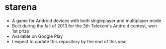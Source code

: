 # starena
- A game for Android devices with both singleplayer and multiplayer mode
- Built during the fall of 2013 for the 3th Telekom's Android contest, won 1st prize
- Available on Google Play
- I expect to update this repository by the end of this year
